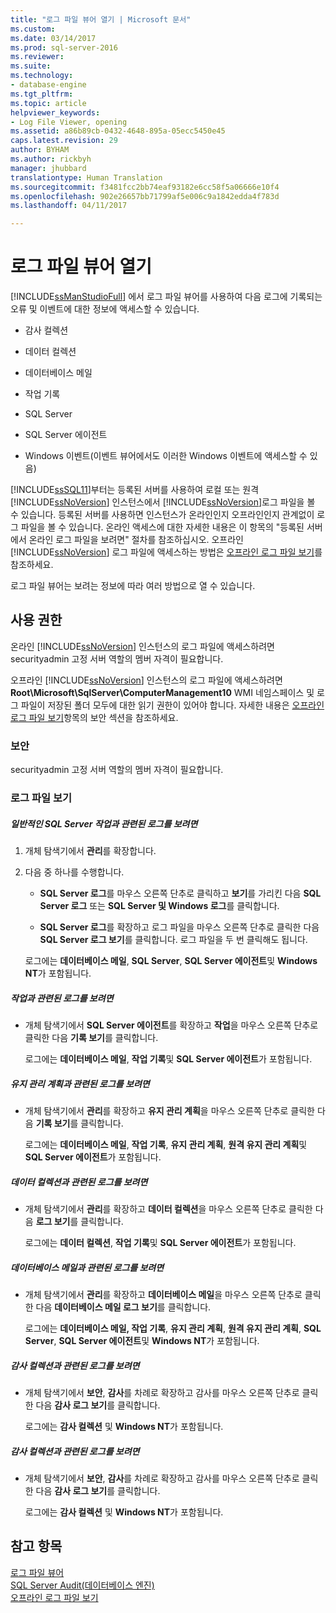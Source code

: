 ```yaml
---
title: "로그 파일 뷰어 열기 | Microsoft 문서"
ms.custom: 
ms.date: 03/14/2017
ms.prod: sql-server-2016
ms.reviewer: 
ms.suite: 
ms.technology:
- database-engine
ms.tgt_pltfrm: 
ms.topic: article
helpviewer_keywords:
- Log File Viewer, opening
ms.assetid: a86b89cb-0432-4648-895a-05ecc5450e45
caps.latest.revision: 29
author: BYHAM
ms.author: rickbyh
manager: jhubbard
translationtype: Human Translation
ms.sourcegitcommit: f3481fcc2bb74eaf93182e6cc58f5a06666e10f4
ms.openlocfilehash: 902e26657bb71799af5e006c9a1842edda4f783d
ms.lasthandoff: 04/11/2017

---
```

# <a name="open-log-file-viewer"></a>로그 파일 뷰어 열기
  [!INCLUDE[ssManStudioFull](../../includes/ssmanstudiofull-md.md)] 에서 로그 파일 뷰어를 사용하여 다음 로그에 기록되는 오류 및 이벤트에 대한 정보에 액세스할 수 있습니다.  
  
-   감사 컬렉션  
  
-   데이터 컬렉션  
  
-   데이터베이스 메일  
  
-   작업 기록  
  
-   SQL Server  
  
-   SQL Server 에이전트  
  
-   Windows 이벤트(이벤트 뷰어에서도 이러한 Windows 이벤트에 액세스할 수 있음)  
  
 [!INCLUDE[ssSQL11](../../includes/sssql11-md.md)]부터는 등록된 서버를 사용하여 로컬 또는 원격 [!INCLUDE[ssNoVersion](../../includes/ssnoversion-md.md)] 인스턴스에서 [!INCLUDE[ssNoVersion](../../includes/ssnoversion-md.md)]로그 파일을 볼 수 있습니다. 등록된 서버를 사용하면 인스턴스가 온라인인지 오프라인인지 관계없이 로그 파일을 볼 수 있습니다. 온라인 액세스에 대한 자세한 내용은 이 항목의 "등록된 서버에서 온라인 로그 파일을 보려면" 절차를 참조하십시오. 오프라인 [!INCLUDE[ssNoVersion](../../includes/ssnoversion-md.md)] 로그 파일에 액세스하는 방법은 [오프라인 로그 파일 보기](../../relational-databases/logs/view-offline-log-files.md)를 참조하세요.  
  
 로그 파일 뷰어는 보려는 정보에 따라 여러 방법으로 열 수 있습니다.  
  
##  <a name="BeforeYouBegin"></a> 사용 권한  
 온라인 [!INCLUDE[ssNoVersion](../../includes/ssnoversion-md.md)] 인스턴스의 로그 파일에 액세스하려면 securityadmin 고정 서버 역할의 멤버 자격이 필요합니다.  
  
 오프라인 [!INCLUDE[ssNoVersion](../../includes/ssnoversion-md.md)] 인스턴스의 로그 파일에 액세스하려면 **Root\Microsoft\SqlServer\ComputerManagement10** WMI 네임스페이스 및 로그 파일이 저장된 폴더 모두에 대한 읽기 권한이 있어야 합니다. 자세한 내용은 [오프라인 로그 파일 보기](../../relational-databases/logs/view-offline-log-files.md)항목의 보안 섹션을 참조하세요.  
  
### <a name="security"></a>보안  
 securityadmin 고정 서버 역할의 멤버 자격이 필요합니다.  
  
### <a name="view-log-files"></a>로그 파일 보기  
  
##### <a name="to-view-logs-that-are-related-to-general-sql-server-activity"></a>일반적인 SQL Server 작업과 관련된 로그를 보려면  
  
1.  개체 탐색기에서 **관리**를 확장합니다.  
  
2.  다음 중 하나를 수행합니다.  
  
    -   **SQL Server 로그**를 마우스 오른쪽 단추로 클릭하고 **보기**를 가리킨 다음 **SQL Server 로그** 또는 **SQL Server 및 Windows 로그**를 클릭합니다.  
  
    -   **SQL Server 로그**를 확장하고 로그 파일을 마우스 오른쪽 단추로 클릭한 다음 **SQL Server 로그 보기**를 클릭합니다. 로그 파일을 두 번 클릭해도 됩니다.  
  
     로그에는 **데이터베이스 메일**, **SQL Server**, **SQL Server 에이전트**및 **Windows NT**가 포함됩니다.  
  
##### <a name="to-view-logs-that-are-related-to-jobs"></a>작업과 관련된 로그를 보려면  
  
-   개체 탐색기에서 **SQL Server 에이전트**를 확장하고 **작업**을 마우스 오른쪽 단추로 클릭한 다음 **기록 보기**를 클릭합니다.  
  
     로그에는 **데이터베이스 메일**, **작업 기록**및 **SQL Server 에이전트**가 포함됩니다.  
  
##### <a name="to-view-logs-that-are-related-to-maintenance-plans"></a>유지 관리 계획과 관련된 로그를 보려면  
  
-   개체 탐색기에서 **관리**를 확장하고 **유지 관리 계획**을 마우스 오른쪽 단추로 클릭한 다음 **기록 보기**를 클릭합니다.  
  
     로그에는 **데이터베이스 메일**, **작업 기록**, **유지 관리 계획**, **원격 유지 관리 계획**및 **SQL Server 에이전트**가 포함됩니다.  
  
##### <a name="to-view-logs-that-are-related-to-data-collection"></a>데이터 컬렉션과 관련된 로그를 보려면  
  
-   개체 탐색기에서 **관리**를 확장하고 **데이터 컬렉션**을 마우스 오른쪽 단추로 클릭한 다음 **로그 보기**를 클릭합니다.  
  
     로그에는 **데이터 컬렉션**, **작업 기록**및 **SQL Server 에이전트**가 포함됩니다.  
  
##### <a name="to-view-logs-that-are-related-to-database-mail"></a>데이터베이스 메일과 관련된 로그를 보려면  
  
-   개체 탐색기에서 **관리**를 확장하고 **데이터베이스 메일**을 마우스 오른쪽 단추로 클릭한 다음 **데이터베이스 메일 로그 보기**를 클릭합니다.  
  
     로그에는 **데이터베이스 메일, 작업 기록**, **유지 관리 계획**, **원격 유지 관리 계획**, **SQL Server**, **SQL Server 에이전트**및 **Windows NT**가 포함됩니다.  
  
##### <a name="to-view-logs-that-are-related-to-audits-collections"></a>감사 컬렉션과 관련된 로그를 보려면  
  
-   개체 탐색기에서 **보안**, **감사**를 차례로 확장하고 감사를 마우스 오른쪽 단추로 클릭한 다음 **감사 로그 보기**를 클릭합니다.  
  
     로그에는 **감사 컬렉션** 및 **Windows NT**가 포함됩니다.  
  
##### <a name="to-view-logs-that-are-related-to-audits-collections"></a>감사 컬렉션과 관련된 로그를 보려면  
  
-   개체 탐색기에서 **보안**, **감사**를 차례로 확장하고 감사를 마우스 오른쪽 단추로 클릭한 다음 **감사 로그 보기**를 클릭합니다.  
  
     로그에는 **감사 컬렉션** 및 **Windows NT**가 포함됩니다.  
  
## <a name="see-also"></a>참고 항목  
 [로그 파일 뷰어](../../relational-databases/logs/log-file-viewer.md)   
 [SQL Server Audit&#40;데이터베이스 엔진&#41;](../../relational-databases/security/auditing/sql-server-audit-database-engine.md)   
 [오프라인 로그 파일 보기](../../relational-databases/logs/view-offline-log-files.md)  
  
  
